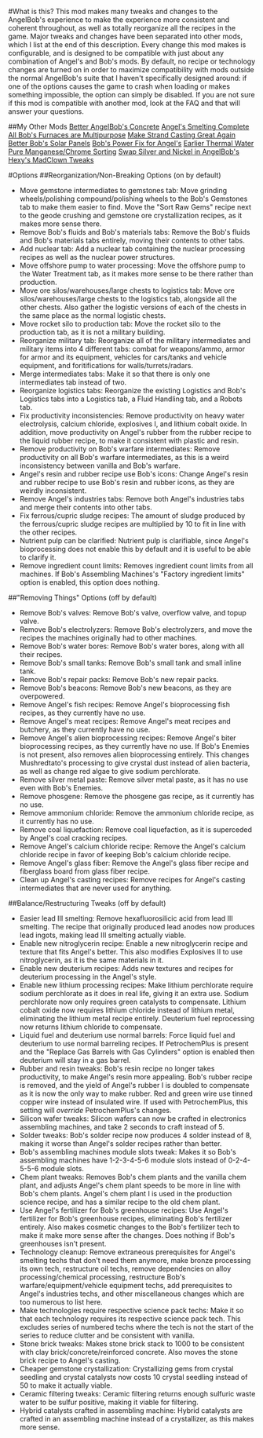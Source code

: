 #What is this?
This mod makes many tweaks and changes to the AngelBob's experience to make the experience more consistent and coherent throughout, as well as totally reorganize all the recipes in the game. Major tweaks and changes have been separated into other mods, which I list at the end of this description. Every change this mod makes is configurable, and is designed to be compatible with just about any combination of Angel's and Bob's mods. By default, no recipe or technology changes are turned on in order to maximize compatibility with mods outside the normal AngelBob's suite that I haven't specifically designed around: if one of the options causes the game to crash when loading or makes something impossible, the option can simply be disabled. If you are not sure if this mod is compatible with another mod, look at the FAQ and that will answer your questions.

##My Other Mods
[Better AngelBob's Concrete](https://mods.factorio.com/mod/AngelBob_Better_Concrete)
[Angel's Smelting Complete](https://mods.factorio.com/mod/Better_Angels_Smelting)
[All Bob's Furnaces are Multipurpose](https://mods.factorio.com/mod/Bob_Furnaces_Multipurpose)
[Make Strand Casting Great Again](https://mods.factorio.com/mod/Better_Strand_Casting)
[Better Bob's Solar Panels](https://mods.factorio.com/mod/Better_Bobs_Solar)
[Bob's Power Fix for Angel's](https://mods.factorio.com/mod/Bob_Power_Fix)
[Earlier Thermal Water](https://mods.factorio.com/mod/Better_Thermal_Water)
[Pure Manganese/Chrome Sorting](https://mods.factorio.com/mod/Manganese_Chrome_Sorting)
[Swap Silver and Nickel in AngelBob's](https://mods.factorio.com/mod/Silver_Nickel_Swap)
[Hexy's MadClown Tweaks](https://mods.factorio.com/mod/Hexy_MadClown_Tweaks)

#Options
##Reorganization/Non-Breaking Options (on by default)
- Move gemstone intermediates to gemstones tab: Move grinding wheels/polishing compound/polishing wheels to the Bob's Gemstones tab to make them easier to find. Move the "Sort Raw Gems" recipe next to the geode crushing and gemstone ore crystallization recipes, as it makes more sense there.
- Remove Bob's fluids and Bob's materials tabs: Remove the Bob's fluids and Bob's materials tabs entirely, moving their contents to other tabs.
- Add nuclear tab: Add a nuclear tab containing the nuclear processing recipes as well as the nuclear power structures.
- Move offshore pump to water processing: Move the offshore pump to the Water Treatment tab, as it makes more sense to be there rather than production.
- Move ore silos/warehouses/large chests to logistics tab: Move ore silos/warehouses/large chests to the logistics tab, alongside all the other chests. Also gather the logistic versions of each of the chests in the same place as the normal logistic chests.
- Move rocket silo to production tab: Move the rocket silo to the production tab, as it is not a military building.
- Reorganize military tab: Reorganize all of the military intermediates and military items into 4 different tabs: combat for weapons/ammo, armor for armor and its equipment, vehicles for cars/tanks and vehicle equipment, and foritifications for walls/turrets/radars.
- Merge intermediates tabs: Make it so that there is only one intermediates tab instead of two.
- Reorganize logistics tabs: Reorganize the existing Logistics and Bob's Logistics tabs into a Logistics tab, a Fluid Handling tab, and a Robots tab.
- Fix productivity inconsistencies: Remove productivity on heavy water electrolysis, calcium chloride, explosives I, and lithium cobalt oxide. In addition, move productivity on Angel's rubber from the rubber recipe to the liquid rubber recipe, to make it consistent with plastic and resin.
- Remove productivity on Bob's warfare intermediates: Remove productivity on all Bob's warfare intermediates, as this is a weird inconsistency between vanilla and Bob's warfare.
- Angel's resin and rubber recipe use Bob's icons: Change Angel's resin and rubber recipe to use Bob's resin and rubber icons, as they are weirdly inconsistent.
- Remove Angel's industries tabs: Remove both Angel's industries tabs and merge their contents into other tabs.
- Fix ferrous/cupric sludge recipes: The amount of sludge produced by the ferrous/cupric sludge recipes are multiplied by 10 to fit in line with the other recipes.
- Nutrient pulp can be clarified: Nutrient pulp is clarifiable, since Angel's bioprocessing does not enable this by default and it is useful to be able to clarify it.
- Remove ingredient count limits: Removes ingredient count limits from all machines. If Bob's Assembling Machines's "Factory ingredient limits" option is enabled, this option does nothing.

##"Removing Things" Options (off by default)
- Remove Bob's valves: Remove Bob's valve, overflow valve, and topup valve.
- Remove Bob's electrolyzers: Remove Bob's electrolyzers, and move the recipes the machines originally had to other machines.
- Remove Bob's water bores: Remove Bob's water bores, along with all their recipes.
- Remove Bob's small tanks: Remove Bob's small tank and small inline tank.
- Remove Bob's repair packs: Remove Bob's new repair packs.
- Remove Bob's beacons: Remove Bob's new beacons, as they are overpowered.
- Remove Angel's fish recipes: Remove Angel's bioprocessing fish recipes, as they currently have no use.
- Remove Angel's meat recipes: Remove Angel's meat recipes and butchery, as they currently have no use.
- Remove Angel's alien bioprocessing recipes: Remove Angel's biter bioprocessing recipes, as they currently have no use. If Bob's Enemies is not present, also removes alien bioprocessing entirely. This changes Mushredtato's processing to give crystal dust instead of alien bacteria, as well as change red algae to give sodium perchlorate.
- Remove silver metal paste: Remove silver metal paste, as it has no use even with Bob's Enemies.
- Remove phosgene: Remove the phosgene gas recipe, as it currently has no use.
- Remove ammonium chloride: Remove the ammonium chloride recipe, as it currently has no use.
- Remove coal liquefaction: Remove coal liquefaction, as it is superceded by Angel's coal cracking recipes.
- Remove Angel's calcium chloride recipe: Remove the Angel's calcium chloride recipe in favor of keeping Bob's calcium chloride recipe.
- Remove Angel's glass fiber: Remove the Angel's glass fiber recipe and fiberglass board from glass fiber recipe.
- Clean up Angel's casting recipes: Remove recipes for Angel's casting intermediates that are never used for anything.

##Balance/Restructuring Tweaks (off by default)
- Easier lead III smelting: Remove hexafluorosilicic acid from lead III smelting. The recipe that originally produced lead anodes now produces lead ingots, making lead III smelting actually viable.
- Enable new nitroglycerin recipe: Enable a new nitroglycerin recipe and texture that fits Angel's better. This also modifies Explosives II to use nitroglycerin, as it is the same materials in it.
- Enable new deuterium recipes: Adds new textures and recipes for deuterium processing in the Angel's style.
- Enable new lithium processing recipes: Make lithium perchlorate require sodium perchlorate as it does in real life, giving it an extra use. Sodium perchlorate now only requires green catalysts to compensate. Lithium cobalt oxide now requires lithium chloride instead of lithium metal, eliminating the lithium metal recipe entirely. Deuterium fuel reprocessing now returns lithium chloride to compensate.
- Liquid fuel and deuterium use normal barrels: Force liquid fuel and deuterium to use normal barreling recipes. If PetrochemPlus is present and the "Replace Gas Barrels with Gas Cylinders" option is enabled then deuterium will stay in a gas barrel.
- Rubber and resin tweaks: Bob's resin recipe no longer takes productivity, to make Angel's resin more appealing. Bob's rubber recipe is removed, and the yield of Angel's rubber I is doubled to compensate as it is now the only way to make rubber. Red and green wire use tinned copper wire instead of insulated wire. If used with PetrochemPlus, this setting will *override* PetrochemPlus's changes.
- Silicon wafer tweaks: Silicon wafers can now be crafted in electronics assembling machines, and take 2 seconds to craft instead of 5.
- Solder tweaks: Bob's solder recipe now produces 4 solder instead of 8, making it worse than Angel's solder recipes rather than better.
- Bob's assembling machines module slots tweak: Makes it so Bob's assembling machines have 1-2-3-4-5-6 module slots instead of 0-2-4-5-5-6 module slots.
- Chem plant tweaks: Removes Bob's chem plants and the vanilla chem plant, and adjusts Angel's chem plant speeds to be more in line with Bob's chem plants. Angel's chem plant I is used in the production science recipe, and has a similar recipe to the old chem plant.
- Use Angel's fertilizer for Bob's greenhouse recipes: Use Angel's fertilizer for Bob's greenhouse recipes, eliminating Bob's fertilizer entirely. Also makes cosmetic changes to the Bob's fertilizer tech to make it make more sense after the changes. Does nothing if Bob's greenhouses isn't present.
- Technology cleanup: Remove extraneous prerequisites for Angel's smelting techs that don't need them anymore, make bronze processing its own tech, restructure oil techs, remove dependencies on alloy processing/chemical processing, restructure Bob's warfare/equipment/vehicle equipment techs, add prerequisites to Angel's industries techs, and other miscellaneous changes which are too numerous to list here.
- Make technologies require respective science pack techs: Make it so that each technology requires its respective science pack tech. This excludes series of numbered techs where the tech is not the start of the series to reduce clutter and be consistent with vanilla.
- Stone brick tweaks: Makes stone brick stack to 1000 to be consistent with clay brick/concrete/reinforced concrete. Also moves the stone brick recipe to Angel's casting.
- Cheaper gemstone crystallization: Crystallizing gems from crystal seedling and crystal catalysts now costs 10 crystal seedling instead of 50 to make it actually viable.
- Ceramic filtering tweaks: Ceramic filtering returns enough sulfuric waste water to be sulfur positive, making it viable for filtering.
- Hybrid catalysts crafted in assembling machine: Hybrid catalysts are crafted in an assembling machine instead of a crystallizer, as this makes more sense.